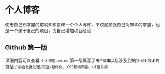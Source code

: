 # 个人博客
使用自己已掌握的前端知识搭建一个个人博客，不仅能加强自己对知识的掌握，也是一个属于自己的项目，为自己增加项目经验

## Github 第一版
详细内容可以查看 `个人博客.xmind`
第一版填写了`用户故事`以及涉及到的`技术栈`
`技术栈`包括了`前台数据处理/交互/组件化`、`CSS预编译器`、`UI组件库`


